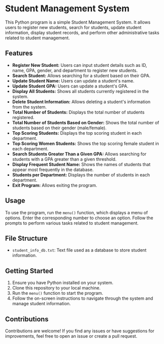 # Student Management System

This Python program is a simple Student Management System. It allows users to register new students, search for students, update student information, display student records, and perform other administrative tasks related to student management.

## Features

- **Register New Student:** Users can input student details such as ID, name, GPA, gender, and department to register new students.
- **Search Student:** Allows searching for a student based on their GPA.
- **Update Student Name:** Users can update a student's name.
- **Update Student GPA:** Users can update a student's GPA.
- **Display All Students:** Shows all students currently registered in the system.
- **Delete Student Information:** Allows deleting a student's information from the system.
- **Total Number of Students:** Displays the total number of students registered.
- **Total Number of Students Based on Gender:** Shows the total number of students based on their gender (male/female).
- **Top Scoring Students:** Displays the top scoring student in each department.
- **Top Scoring Women Students:** Shows the top scoring female student in each department.
- **Search Students Greater Than a Given GPA:** Allows searching for students with a GPA greater than a given threshold.
- **Display Frequent Student Name:** Shows the names of students that appear most frequently in the database.
- **Students per Department:** Displays the number of students in each department.
- **Exit Program:** Allows exiting the program.

## Usage

To use the program, run the `menu()` function, which displays a menu of options. Enter the corresponding number to choose an option. Follow the prompts to perform various tasks related to student management.

## File Structure

- `student_info_db.txt`: Text file used as a database to store student information.

## Getting Started

1. Ensure you have Python installed on your system.
2. Clone this repository to your local machine.
3. Run the `menu()` function to start the program.
4. Follow the on-screen instructions to navigate through the system and manage student information.

## Contributions

Contributions are welcome! If you find any issues or have suggestions for improvements, feel free to open an issue or create a pull request.
